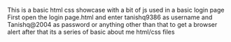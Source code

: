 This is a basic html css showcase with a bit of js used in a basic login page
First open the login page.html
and enter tanishq9386 as username
and Tanishq@2004 as password 
or anything other than that to get a browser alert
after that its a series of basic about me html/css files
